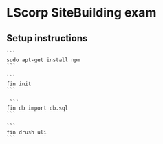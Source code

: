 # LScorp SiteBuilding exam

## Setup instructions

    ```
    sudo apt-get install npm
    ```
    
    ```
    fin init
    ```
    
     ```
    fin db import db.sql
    ```
   
    ```
    fin drush uli
    ```
